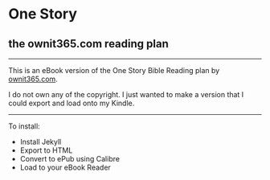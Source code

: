 # One Story

## the ownit365.com reading plan

------

This is an eBook version of the One Story Bible Reading plan by [ownit365.com](http://www.ownit365.com/one-story/one-story).

I do not own any of the copyright. I just wanted to make a version that I could export and load onto my Kindle.

-------

To install:

* Install Jekyll
* Export to HTML
* Convert to ePub using Calibre
* Load to your eBook Reader
